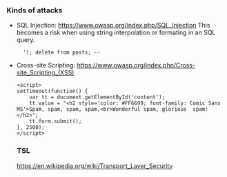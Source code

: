 ### Kinds of attacks
- SQL Injection: https://www.owasp.org/index.php/SQL_Injection
  This becomes a risk when using string interpolation or formating in an SQL query.
  ```
    '); delete from posts; --
  ```
- Cross-site Scripting: https://www.owasp.org/index.php/Cross-site_Scripting_(XSS)
  ```
  <script>
  setTimeout(function() {
      var tt = document.getElementById('content');
      tt.value = "<h2 style='color: #FF6699; font-family: Comic Sans MS'>Spam, spam, spam, spam,<br>Wonderful spam, glorious  spam!</h2>";
      tt.form.submit();
  }, 2500);
  </script>
  ```
  
  ### TSL
  https://en.wikipedia.org/wiki/Transport_Layer_Security
